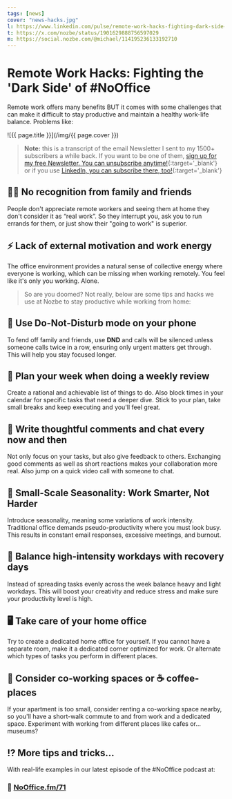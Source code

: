 ```yaml
---
tags: [news]
cover: "news-hacks.jpg"
l: https://www.linkedin.com/pulse/remote-work-hacks-fighting-dark-side-nooffice-michael-sliwinski-0tfhf
t: https://x.com/nozbe/status/1901629888756597029
m: https://social.nozbe.com/@michael/114195236133192710
---
```


# Remote Work Hacks: Fighting the 'Dark Side' of #NoOffice

Remote work offers many benefits BUT it comes with some challenges that can make it difficult to stay productive and maintain a healthy work-life balance. Problems like:

<!--More-->

![{{ page.title }}](/img/{{ page.cover }})

> **Note:** this is a transcript of the email Newsletter I sent to my 1500+ subscribers a while back. If you want to be one of them, [sign up for my free Newsletter. You can unsubscribe anytime!](https://michael.gratis/n){:target='_blank'} or if you use [LinkedIn, you can subscribe there, too!](https://michael.gratis/inn){:target='_blank'}

## 🤷‍♀️ No recognition from family and friends 

People don't appreciate remote workers and seeing them at home they don't consider it as “real work”. So they interrupt you, ask you to run errands for them, or just show their "going to work" is superior.

## ⚡️ Lack of external motivation and work energy 

The office environment provides a natural sense of collective energy where everyone is working, which can be missing when working remotely. You feel like it's only you working. Alone.

> So are you doomed? Not really, below are some tips and hacks we use at Nozbe to stay productive while working from home:

## 📲 Use Do-Not-Disturb mode on your phone

To fend off family and friends, use **DND** and calls will be silenced unless someone calls twice in a row, ensuring only urgent matters get through. This will help you stay focused longer.

## 📝 Plan your week when doing a weekly review

Create a rational and achievable list of things to do. Also block times in your calendar for specific tasks that need a deeper dive. Stick to your plan, take small breaks and keep executing and you'll feel great.

## 💬 Write thoughtful comments and chat every now and then

Not only focus on your tasks, but also give feedback to others. Exchanging good comments as well as short reactions makes your collaboration more real. Also jump on a quick video call with someone to chat.

## 👀 Small-Scale Seasonality: Work Smarter, Not Harder

Introduce seasonality, meaning some variations of work intensity. Traditional office demands pseudo-productivity where you must look busy. This results in constant email responses, excessive meetings, and burnout.

## 🧘 Balance high-intensity workdays with recovery days

Instead of spreading tasks evenly across the week balance heavy and light workdays. This will boost your creativity and reduce stress and make sure your productivity level is high.

## 🖥️ Take care of your home office

Try to create a dedicated home office for yourself. If you cannot have a separate room, make it a dedicated corner optimized for work. Or alternate which types of tasks you perform in different places.

## 🏢 Consider co-working spaces or ☕️ coffee-places

If your apartment is too small, consider renting a co-working space nearby, so you'll have a short-walk commute to and from work and a dedicated space. Experiment with working from different places like cafes or… museums?

## ⁉️ More tips and tricks…

With real-life examples in our latest episode of the #NoOffice podcast at:

### 🔗 [NoOffice.fm/71](/noofficefm-71)

[n]: https://michael.gratis/nozbe
[np]: https://michael.gratis/nozbepersonal